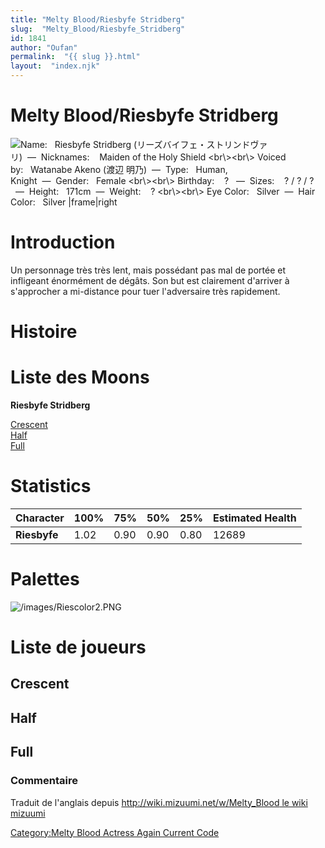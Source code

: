 ```yaml
---
title: "Melty Blood/Riesbyfe Stridberg"
slug:  "Melty_Blood/Riesbyfe_Stridberg"
id: 1841
author: "Oufan"
permalink:  "{{ slug }}.html"
layout:  "index.njk"
---
```


# Melty Blood/Riesbyfe Stridberg

![ **Name:**   Riesbyfe Stridberg
(リーズバイフェ・ストリンドヴァリ)  —  **Nicknames:**    Maiden of the
Holy Shield \<br\\\>\<br\\\> **Voiced by:**   Watanabe Akeno (渡辺
明乃)  —  **Type:**   Human, Knight  —  **Gender:**   Female
\<br\\\>\<br\\\> **Birthday:**    ?   —  **Sizes:**    ? / ? / ?
  —  **Height:**   171cm  —  **Weight:**    ? \<br\\\>\<br\\\> **Eye
Color:**   Silver  —  **Hair Color:**   Silver
\|frame\|right](/images/Ries.gif " Name:   Riesbyfe Stridberg (リーズバイフェ・ストリンドヴァリ)  —  Nicknames:    Maiden of the Holy Shield <br\><br\> Voiced by:   Watanabe Akeno (渡辺 明乃)  —  Type:   Human, Knight  —  Gender:   Female <br\><br\> Birthday:    ?   —  Sizes:    ? / ? / ?   —  Height:   171cm  —  Weight:    ? <br\><br\> Eye Color:   Silver  —  Hair Color:   Silver |frame|right")

# Introduction

Un personnage très très lent, mais possédant pas mal de portée et
infligeant énormément de dégâts. Son but est clairement d'arriver à
s'approcher a mi-distance pour tuer l'adversaire très rapidement.

# Histoire

# Liste des Moons

**Riesbyfe Stridberg**

[Crescent](Melty_Blood/Riesbyfe_Stridberg/Crescent_Moon "wikilink")  
[Half](Melty_Blood/Riesbyfe_Stridberg/Half_Moon "wikilink")  
[Full](Melty_Blood/Riesbyfe_Stridberg/Full_Moon "wikilink")  

# Statistics

| Character    | 100% | 75%  | 50%  | 25%  | Estimated Health |
|--------------|------|------|------|------|------------------|
| **Riesbyfe** | 1.02 | 0.90 | 0.90 | 0.80 | 12689            |

# Palettes

![](/images/Riescolor2.PNG "/images/Riescolor2.PNG")

# Liste de joueurs

## Crescent

## Half

## Full

### Commentaire

Traduit de l'anglais depuis [http://wiki.mizuumi.net/w/Melty_Blood le
wiki
mizuumi](http://wiki.mizuumi.net/w/Melty_Blood_le_wiki_mizuumi "wikilink")

[Category:Melty Blood Actress Again Current
Code](Category:Melty_Blood_Actress_Again_Current_Code "wikilink")
